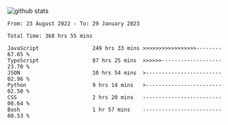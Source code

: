 
![github stats](https://github-readme-stats.vercel.app/api?username=realmahd1&show_icons=true&theme=codeSTACKr&hide_rank=true&count_private=true)

<!--START_SECTION:waka-->

```text
From: 23 August 2022 - To: 29 January 2023

Total Time: 368 hrs 55 mins

JavaScript                 249 hrs 33 mins >>>>>>>>>>>>>>>>>--------   67.65 %
TypeScript                 87 hrs 25 mins  >>>>>>-------------------   23.70 %
JSON                       10 hrs 54 mins  >------------------------   02.96 %
Python                     9 hrs 14 mins   >------------------------   02.50 %
CSS                        2 hrs 20 mins   -------------------------   00.64 %
Bash                       1 hr 57 mins    -------------------------   00.53 %
```

<!--END_SECTION:waka-->
